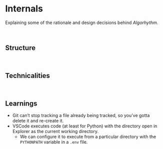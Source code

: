# Internals

Explaining some of the rationale and design decisions behind *Algorhythm*.


<br>


## Structure


<br>


## Technicalities


<br>


## Learnings

- Git can’t stop tracking a file already being tracked, so you’ve gotta delete it and re-create it.
- VSCode executes code (at least for Python) with the directory open in Explorer as the current working directory.
  - We can configure it to execute from a particular directory with the `PYTHONPATH` variable in a `.env` file.
